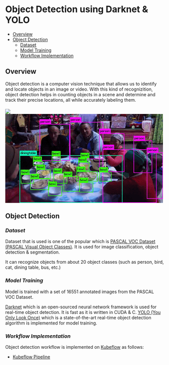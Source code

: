 # Object Detection using Darknet & YOLO

<!-- vscode-markdown-toc -->
* [Overview](#overview)
* [Object Detection](#objectdetection)
     * [Dataset](#Dataset)
     * [Model Training](#modeltraining)
     * [Workflow Implementation](#workflowimplementation)

<!-- vscode-markdown-toc-config
	numbering=false
	autoSave=true
	/vscode-markdown-toc-config -->
<!-- /vscode-markdown-toc -->

## <a name='overview'></a>**Overview**


 Object detection is a computer vision technique that allows us to identify and locate objects in an image or video. With this kind of recognizition, object detection helps in counting objects in a scene and determine and track their precise locations, all while accurately labeling them.
	       
<img src="./pictures/sample-detection1.gif" width="500" align="middle"/>

<img src="./pictures/sample-detection2.gif" width="500" align="middle"/>

## <a name='objectdetection'></a>**Object Detection**

### <a name='dataset'></a>***Dataset***

Dataset that is used is one of the popular which is [PASCAL VOC Dataset (PASCAL Visual Object Classes)](https://pjreddie.com/projects/pascal-voc-dataset-mirror/). It is used for image classification, object detection & segmentation. 

It can recognize objects from about 20 object classes (such as person, bird, cat, dining table, bus, etc.)


### <a name='modeltraining'></a>***Model Training***

Model is trained with a set of 16551 annotated images from the PASCAL VOC Dataset.

[Darknet](https://pjreddie.com/darknet/) which is an open-sourced neural network framework is used for real-time object detection. It is fast as it is written in CUDA & C. [YOLO (You Only Look Once)](https://pjreddie.com/darknet/yolo/) which is a state-of-the-art real-time object detection algorithm is implemented for model training.

### <a name='workflowimplementation'></a>***Workflow Implementation***

Object detection workflow is implemented on [Kubeflow](https://www.kubeflow.org/) as follows:

* [Kubeflow Pipeline](./pipeline/)

